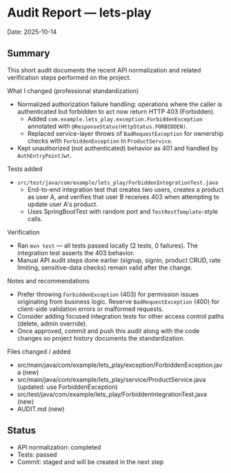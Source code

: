 # Audit Report — lets-play

Date: 2025-10-14

Summary
-------
This short audit documents the recent API normalization and related verification steps performed on the project.

What I changed (professional standardization)
- Normalized authorization failure handling: operations where the caller is authenticated but forbidden to act now return HTTP 403 (Forbidden).
  - Added `com.example.lets_play.exception.ForbiddenException` annotated with `@ResponseStatus(HttpStatus.FORBIDDEN)`.
  - Replaced service-layer throws of `BadRequestException` for ownership checks with `ForbiddenException` in `ProductService`.
- Kept unauthorized (not authenticated) behavior as 401 and handled by `AuthEntryPointJwt`.

Tests added
- `src/test/java/com/example/lets_play/ForbiddenIntegrationTest.java`
  - End-to-end integration test that creates two users, creates a product as user A, and verifies that user B receives 403 when attempting to update user A's product.
  - Uses SpringBootTest with random port and `TestRestTemplate`-style calls.

Verification
- Ran `mvn test` — all tests passed locally (2 tests, 0 failures). The integration test asserts the 403 behavior.
- Manual API audit steps done earlier (signup, signin, product CRUD, rate limiting, sensitive-data checks) remain valid after the change.

Notes and recommendations
- Prefer throwing `ForbiddenException` (403) for permission issues originating from business logic. Reserve `BadRequestException` (400) for client-side validation errors or malformed requests.
- Consider adding focused integration tests for other access control paths (delete, admin override).
- Once approved, commit and push this audit along with the code changes so project history documents the standardization.

Files changed / added
- src/main/java/com/example/lets_play/exception/ForbiddenException.java (new)
- src/main/java/com/example/lets_play/service/ProductService.java (updated: use ForbiddenException)
- src/test/java/com/example/lets_play/ForbiddenIntegrationTest.java (new)
- AUDIT.md (new)

Status
------
- API normalization: completed
- Tests: passed
- Commit: staged and will be created in the next step

